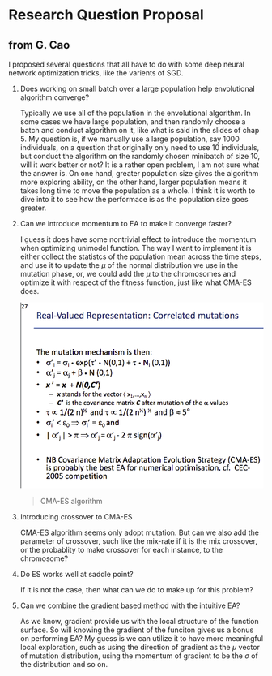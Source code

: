 # Research Question Proposal

## from G. Cao

I proposed several questions that all have to do with some deep neural network optimization tricks, like the varients of SGD.

1. Does working on small batch over a large population help envolutional algorithm converge?

   Typically we use all of the population in the envolutional algorithm. In some cases we have large population, and then randomly choose a batch and conduct algorithm on it, like what is said in the slides of chap 5. My question is, if we manually use a large population, say 1000 individuals, on a question that originally only need to use 10 individuals, but conduct the algorithm on the randomly chosen minibatch of size 10, will it work better or not? It is a rather open problem, I am not sure what the answer is. On one hand, greater population size gives the algorithm more exploring ability, on the other hand, larger population means it takes long time to move the population as a whole. I think it is worth to dive into it to see how the performace is as the population size goes greater.

2. Can we introduce momentum to EA to make it converge faster?

   I guess it does have some nontrivial effect to introduce the momentum when optimizing unimodel function. The way I want to implement it is either collect the statistcs of the population mean across the  time steps, and use it to update the $\mu$ of the normal distribution we use in the mutation phase, or, we could add the $\mu$ to the chromosomes and optimize it with respect of the fitness function, just like what CMA-ES does.

   ![image-20180925061557237](./images/image-20180925061557237.png)

   > CMA-ES algorithm

3. Introducing crossover to CMA-ES

   CMA-ES algorithm seems only adopt mutation. But can we also add the parameter of crossover, such like the mix-rate if it is the mix crossover, or the probablity to make crossover for each instance, to the chromosome?

4. Do ES works well at saddle point?

   If it is not the case, then what can we do to make up for this problem?

5. Can we combine the gradient based method with the intuitive EA?

   As we know, gradient provide us with the local structure of the function surface. So will knowing the gradient of the funciton gives us a bonus on performing EA? My guess is we can utilize it to have more meaningful local exploration, such as using the direction of gradient as the $\mu$ vector of mutation distribution, using the momentum of gradient to be the $\sigma$  of the distribution and so on.


